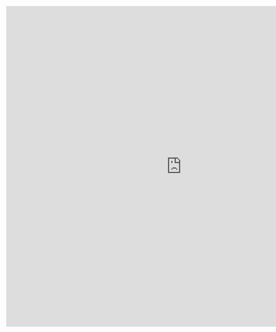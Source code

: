 <iframe allowtransparency="true" frameborder="0" scrolling="yes" src="http://udsfoundation.webs.com/space" style="border: none; height: 870px; width: 950px;"> </iframe>
